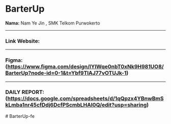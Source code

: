 # BarterUp

**Nama:** Nam Ye Jin , SMK Telkom Purwokerto

---

### Link Website:

---

### Figma: (https://www.figma.com/design/lYIWqe0nbT0xNk9H981UO8/BarterUp?node-id=0-1&t=Ybf9TlAJ77vOTUJk-1)

---

### DAILY REPORT: (https://docs.google.com/spreadsheets/d/1qQpzx4YBnwBmSkLmba1nr45cfDdj6DcfPScmbLHAI0Q/edit?usp=sharing)
#   B a r t e r U p - f e 
 
 